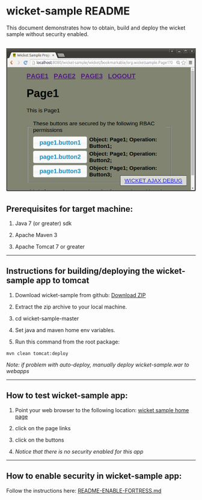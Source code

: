 # wicket-sample README

 This document demonstrates how to obtain, build and deploy the wicket sample without security enabled.

![wicket sample no security](src/main/javadoc/doc-files/Screenshot-wicket-sample-nosecurity.png "No Security")
-------------------------------------------------------------------------------
## Prerequisites for target machine:
1. Java 7 (or greater) sdk

2. Apache Maven 3

3. Apache Tomcat 7 or greater

-------------------------------------------------------------------------------
## Instructions for building/deploying the wicket-sample app to tomcat
1. Download wicket-sample from github: [Download ZIP](https://github.com/shawnmckinney/wicket-sample/archive/master.zip)

2. Extract the zip archive to your local machine.

3. cd wicket-sample-master

4. Set java and maven home env variables.

5. Run this command from the root package:
```
mvn clean tomcat:deploy
```
 *Note: if problem  with auto-deploy, manually deploy wicket-sample.war to webapps*

-------------------------------------------------------------------------------
## How to test wicket-sample app:
1. Point your web browser to the following location: [wicket sample home page](http://localhost:8080/wicket-sample)

2. click on the page links

3. click on the buttons

4. *Notice that there is no security enabled for this app*

-------------------------------------------------------------------------------
## How to enable security in wicket-sample app:
 Follow the instructions here: [README-ENABLE-FORTRESS.md](README-ENABLE-FORTRESS.md)